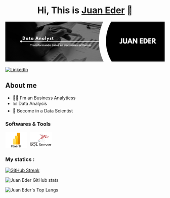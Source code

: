 <div align="center">
<h1 align="center">Hi, This is <a href="https://je-bohorquez.github.io/Portfolio/">Juan Eder</a> 👋</h1>
</div>
<img src="banner.png">

[![LinkedIn](https://img.shields.io/badge/LinkedIn-Juan_Eder-blue)](https://www.linkedin.com/in/je-bohorquez)

## About me
- :technologist: I'm an Business Analyticss  
- 📊 Data Analysis
- 🎯 Become in a Data Scientist


<div align = "left">
  <h3> Softwares & Tools</h3>
  <div>
    <img src="Power-BI.png" title="Power BI" alt="Power-BI" width="70" height="50"/>&nbsp;
     <img src="sql-server-logo.svg" title="SQL Server" alt="SQL Server" width="70" height="50"/>&nbsp;
  </div>

  ### My statics :
  
[![GitHub Streak](http://github-readme-streak-stats.herokuapp.com?user=je-bohorquez&theme=cobalt2&border_radius=20&date_format=j%20M%5B%20Y%5D&card_width=470)](https://git.io/streak-stats)

![Juan Eder GitHub stats](https://github-readme-stats.vercel.app/api?username=je-bohorquez&show_icons=true&theme=cobalt2)

![Juan Eder's Top Langs](https://github-readme-stats.vercel.app/api/top-langs/?username=je-bohorquez&langs_count=8&theme=cobalt2)
